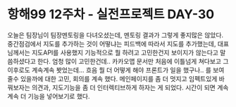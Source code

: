 # 항해99 12주차 - 실전프로젝트 DAY-30

오늘은 팀장님이 팀장멘토링을 다녀오셨는데,
멘토링 결과가 그렇게 좋지많은 않았다.
중간점검에서 지도를 추가하는 것이 어떻냐는 피드백에 따라서
지도를 추가했는데, 대표님께서는 지도API를 사용했지 기능적으로 뭘 하려고 고민한건지 보이지가 않는다고 말씀하셨다고 한다. 엄청 많이 고민한건데.. 카카오맵 문서만 처음에 이틀넘게 쳐다보고 그 이후로도 계속계속 봣었는데... 흐음
뭘 더 어떻게 해야 프론트가 일을 했구나.. 를 보여줄수 있을까에 대한 고민, 회의를 계속 했다. 메인페이지를 좀 더 멋지고 임펙트있게 바꿔보자는 의견과, 지도기능을 좀 더 인터렉티브하게 하자는 게 되었다. 시간이 되면 계속계속 더 기능을 넣어보기로 했다.
